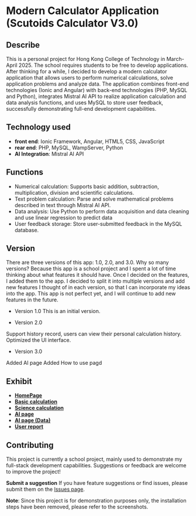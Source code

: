 # Modern Calculator Application (Scutoids Calculator V3.0)

## Describe
This is a personal project for Hong Kong College of Technology in March-April 2025. The school requires students to be free to develop applications. After thinking for a while, I decided to develop a modern calculator application that allows users to perform numerical calculations, solve application problems and analyze data. The application combines front-end technologies (Ionic and Angular) with back-end technologies (PHP, MySQL and Python), integrates Mistral AI API to realize application calculation and data analysis functions, and uses MySQL to store user feedback, successfully demonstrating full-end development capabilities.

## Technology used
- **front end**: Ionic Framework, Angular, HTML5, CSS, JavaScript
- **rear end**: PHP, MySQL, WampServer, Python
- **AI Integration**: Mistral AI API

## Functions
- Numerical calculation: Supports basic addition, subtraction, multiplication, division and scientific calculations.
- Text problem calculation: Parse and solve mathematical problems described in text through Mistral AI API.
- Data analysis: Use Python to perform data acquisition and data cleaning and use linear regression to predict data
- User feedback storage: Store user-submitted feedback in the MySQL database.

## Version
There are three versions of this app: 1.0, 2.0, and 3.0. Why so many versions? Because this app is a school project and I spent a lot of time thinking about what features it should have. Once I decided on the features, I added them to the app. I decided to split it into multiple versions and add new features I thought of in each version, so that I can incorporate my ideas into the app. This app is not perfect yet, and I will continue to add new features in the future.

- Version 1.0
This is an initial version.
 
- Version 2.0
  
Support history record, users can view their personal calculation history.
Optimized the UI interface.
- Version 3.0

Added AI page
Added How to use pagd

## Exhibit
- **[HomePage](HomePage.png)**
- **[Basic calculation](BasicCompute.png)**
- **[Science calculation](scienceCompute.png)**
- **[AI page](AIpage.png)**
- **[AI page (Data)](PythonData.png)**
- **[User report](Reportpage.png)**

## Contributing
This project is currently a school project, mainly used to demonstrate my full-stack development capabilities. Suggestions or feedback are welcome to improve the project!

**Submit a suggestion** If you have feature suggestions or find issues, please submit them on the [Issues page](https://github.com/scutoids/Modern-Calculator-Application-Project/issues).

**Note**: Since this project is for demonstration purposes only, the installation steps have been removed, please refer to the screenshots.
